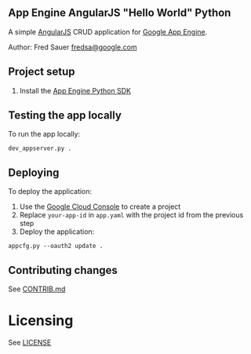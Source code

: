 ## App Engine AngularJS "Hello World" Python

A simple [AngularJS](http://angularjs.org/) CRUD application
for [Google App Engine](https://appengine.google.com/).

Author: Fred Sauer <fredsa@google.com>


## Project setup

1. Install the [App Engine Python SDK](https://developers.google.com/appengine/downloads)


## Testing the app locally

To run the app locally:

```
dev_appserver.py .
```


## Deploying

To deploy the application:

1. Use the [Google Cloud Console](https://cloud.google.com/console) to create a project
1. Replace `your-app-id` in `app.yaml` with the project id from the previous step
1. Deploy the application:

```
appcfg.py --oauth2 update .
```


## Contributing changes

See [CONTRIB.md](CONTRIB.md)


# Licensing

See [LICENSE](LICENSE)
